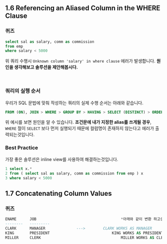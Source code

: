 ## 1.6 Referencing an Aliased Column in the WHERE Clause

### 퀴즈

~~~sql
select sal as salary, comm as commission
from emp
where salary < 5000
~~~

위 쿼리 수행시 `Unknown column 'salary' in where clause` 에러가 발생합니다. **원인을 생각해보고 솔루션을 제안해봅시다.**

<br>

### 쿼리의 실행 순서

우리가 SQL 문법에 맞춰 작성하는 쿼리의 실제 수행 순서는 아래와 같습니다.

~~~sql
FROM (ON), JOIN > WHERE > GROUP BY > HAVING > SELECT (DISTINCT) > ORDER BY
~~~

위 예시를 보면 원인을 알 수 있습니다. **조건문에 내가 지정한 alias를 쓰게될 경우**,  `WHERE` 절이 `SELECT` 보다 먼저 실행되기 때문에 컬럼명이 존재하지 않는다고 에러가 출력되는것입니다.



### Best Practice

가장 좋은 솔루션은 inline view를 사용하여 해결하는것입니다.

~~~sql
1 select x.*
2 from ( select sal as salary, comm as commission from emp ) x
3 where salary < 5000
~~~





## 1.7 Concatenating Column Values

### 퀴즈

~~~sql
ENAME      JOB 										*아래와 같이 변환 하고싶을땐?
--------   --------- 					
CLARK      MANAGER				--->		CLARK WORKS AS MANAGER
KING       PRESIDENT							KING WORKS AS PRESIDENT
MILLER     CLERK									MILLER WORKS AS CLERK
~~~



